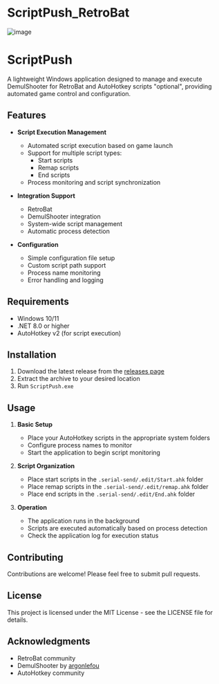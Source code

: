 # ScriptPush_RetroBat
![image](https://github.com/user-attachments/assets/964e692c-91b7-4322-b848-06371ab2d338)

# ScriptPush

A lightweight Windows application designed to manage and execute DemulShooter for RetroBat and AutoHotkey scripts "optional", providing automated game control and configuration.

## Features

- **Script Execution Management**
  - Automated script execution based on game launch
  - Support for multiple script types:
    - Start scripts
    - Remap scripts
    - End scripts
  - Process monitoring and script synchronization

- **Integration Support**
  - RetroBat
  - DemulShooter integration
  - System-wide script management
  - Automatic process detection

- **Configuration**
  - Simple configuration file setup
  - Custom script path support
  - Process name monitoring
  - Error handling and logging

## Requirements

- Windows 10/11
- .NET 8.0 or higher
- AutoHotkey v2 (for script execution)

## Installation

1. Download the latest release from the [releases page](https://github.com/Aynshe/ScriptPush_RetroBat/releases)
2. Extract the archive to your desired location
3. Run `ScriptPush.exe`

## Usage

1. **Basic Setup**
   - Place your AutoHotkey scripts in the appropriate system folders
   - Configure process names to monitor
   - Start the application to begin script monitoring

2. **Script Organization**
   - Place start scripts in the `.serial-send/.edit/Start.ahk` folder
   - Place remap scripts in the `.serial-send/.edit/remap.ahk` folder
   - Place end scripts in the `.serial-send/.edit/End.ahk` folder

3. **Operation**
   - The application runs in the background
   - Scripts are executed automatically based on process detection
   - Check the application log for execution status

## Contributing

Contributions are welcome! Please feel free to submit pull requests.

## License

This project is licensed under the MIT License - see the LICENSE file for details.

## Acknowledgments

- RetroBat community
- DemulShooter by [argonlefou](https://github.com/argonlefou/DemulShooter)
- AutoHotkey community

